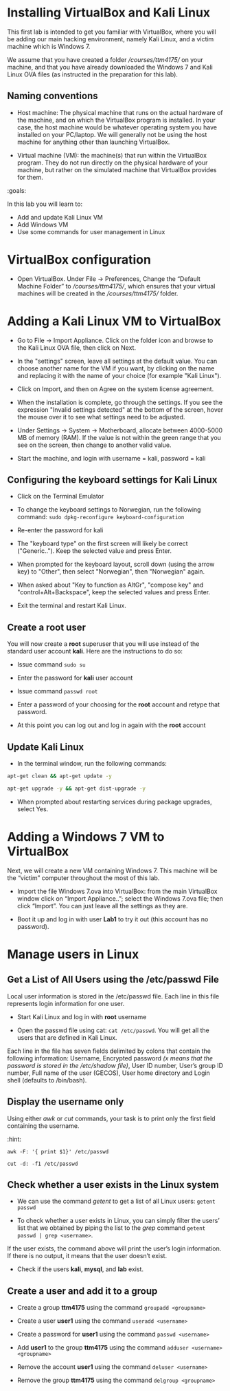 # Installing VirtualBox and Kali Linux

This first lab is intended to get you familiar with VirtualBox, where you will be adding our main hacking environment, namely Kali Linux, and a victim machine which is Windows 7. 

We assume that you have created a folder */courses/ttm4175/* on your machine, and that you have already downloaded the Windows 7 and Kali Linux OVA files (as instructed in the preparation for this lab).

## Naming conventions

+ Host machine: The physical machine that runs on the actual hardware of the machine, and on which the VirtualBox program is installed. In your case, the host machine would be whatever operating system you have installed on your PC/laptop. We will generally not be using the host machine for anything other than launching VirtualBox.

+ Virtual machine (VM): the machine(s) that run within the VirtualBox program. They do not run directly on the physical hardware of your machine, but rather on the simulated machine that VirtualBox provides for them.

:goals: 

In this lab you will learn to:

- Add and update Kali Linux VM
- Add Windows VM
- Use some commands for user management in Linux


# VirtualBox configuration

+ Open VirtualBox. Under File -> Preferences, Change the “Default Machine Folder” to */courses/ttm4175/*, which ensures that your virtual machines will be created in the */courses/ttm4175/* folder.


# Adding a Kali Linux VM to VirtualBox

+ Go to File -> Import Appliance. Click on the folder icon and browse to the Kali Linux OVA file, then click on Next.

+ In the "settings" screen, leave all settings at the default value. You can choose another name for the VM if you want, by clicking on the name and replacing it with the name of your choice (for example "Kali Linux"). 

+ Click on Import, and then on Agree on the system license agreement. 

+ When the installation is complete, go through the settings. If you see the expression "Invalid settings detected" at the bottom of the screen, hover the mouse over it to see what settings need to be adjusted.

+ Under Settings -> System -> Motherboard, allocate between 4000-5000 MB of memory (RAM). If the value is not within the green range that you see on the screen, then change to another valid value.

+ Start the machine, and login with username = kali, password = kali

## Configuring the keyboard settings for Kali Linux
+ Click on the Terminal Emulator

+ To change the keyboard settings to Norwegian, run the following command: `sudo dpkg-reconfigure keyboard-configuration`

+ Re-enter the password for kali

+ The "keyboard type" on the first screen will likely be correct ("Generic.."). Keep the selected value and press Enter. 

+ When prompted for the keyboard layout, scroll down (using the arrow key) to "Other", then select "Norwegian", then "Norwegian" again.

+ When asked about "Key to function as AltGr", "compose key" and "control+Alt+Backspace", keep the selected values and press Enter.

+ Exit the terminal and restart Kali Linux.

## Create a root user

You will now create a **root** superuser that you will use instead of the standard user account **kali**. Here are the instructions to do so:

+ Issue command `sudo su`

+ Enter the password for **kali** user account

+ Issue command `passwd root`

+ Enter a password of your choosing for the **root** account and retype that password.

+ At this point you can log out and log in again with the **root** account

## Update Kali Linux

+ In the terminal window, run the following commands:
```bash
apt-get clean && apt-get update -y

apt-get upgrade -y && apt-get dist-upgrade -y
```

+ When prompted about restarting services during package upgrades, select Yes. 

# Adding a Windows 7 VM to VirtualBox

Next, we will create a new VM containing Windows 7. This machine will be the “victim” computer throughout the most of this lab. 

+ Import the file Windows 7.ova into VirtualBox: from the main VirtualBox window click on “Import Appliance..”; select the Windows 7.ova file; then click “Import”. You can just leave all the settings as they are.

+ Boot it up and log in with user **Lab1** to try it out (this account has no password).

# Manage users in Linux

## Get a List of All Users using the /etc/passwd File

Local user information is stored in the /etc/passwd file. Each line in this file represents login information for one user. 

+ Start Kali Linux and log in with **root** username

+ Open the passwd file using cat: `cat /etc/passwd`. You will get all the users that are defined in Kali Linux.

Each line in the file has seven fields delimited by colons that contain the following information:
Username, Encrypted password *(x means that the password is stored in the /etc/shadow file)*, User ID number, User’s group ID number, Full name of the user (GECOS), User home directory and Login shell (defaults to /bin/bash).


## Display the username only 

Using either *awk* or *cut* commands, your task is to print only the first field containing the username.

:hint:

`awk -F: '{ print $1}' /etc/passwd`

`cut -d: -f1 /etc/passwd`

## Check whether a user exists in the Linux system

+ We can use the command *getent* to get a list of all Linux users: `getent passwd`

+ To check whether a user exists in Linux, you can simply filter the users’ list that we obtained by piping the list to the *grep* command `getent passwd | grep <username>`. 

If the user exists, the command above will print the user’s login information. If there is no output, it means that the user doesn’t exist. 

+ Check if the users **kali**, **mysql**, and **lab** exist.

## Create a user and add it to a group

+ Create a group **ttm4175** using the command `groupadd <groupname>`

+ Create a user **user1** using the command `useradd <username>`

+ Create a password for **user1** using the command `passwd <username>`

+ Add **user1** to the group **ttm4175** using the command `adduser <username> <groupname>`

+ Remove the account **user1** using the command `deluser <username>`

+ Remove the group **ttm4175** using the command `delgroup <groupname>`  





 
 
